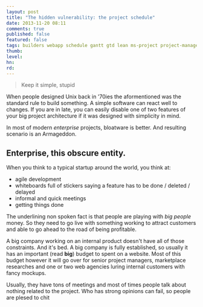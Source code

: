 ```yaml
---
layout: post
title: "The hidden vulnerability: the project schedule"
date: 2013-11-20 08:11
comments: true
published: false
featured: false
tags: builders webapp schedule gantt gtd lean ms-project project-managers waterfall delays procrastination
thumb:
level:
hn:
rd:
---
```


> Keep it simple, stupid

When people designed Unix back in '70ies the aformentioned was the standard
rule to build something. A simple software can react well to changes. If you
are in late, you can easily disable one of two features of your big project
architecture if it was designed with simplicity in mind.

In most of modern _enterprise_ projects, bloatware is better. And resulting
scenario is an Armageddon.

<!-- more -->

## Enterprise, this obscure entity.

When you think to a typical startup around the world, you think at:

* agile development
* whiteboards full of stickers saying a feature has to be done / deleted /
  delayed
* informal and quick meetings
* getting things done

The underlining non spoken fact is that people are playing with _big people_
money. So they need to go live with something working to attract customers and
able to go ahead to the road of being profitable.

A big company working on an internal product doesn't have all of those
constraints. And it's bed.
A big company is fully established, so usually it has an important (read
**big**) budget to spent on a website. Most of this budget however it will go
over for senior project managers, marketplace researches and one or two web
agencies luring internal customers with fancy mockups.

Usually, they have tons of meetings and most of times people talk about nothing related to the project. Who has strong opinions can fail, so people are plesed to chit
